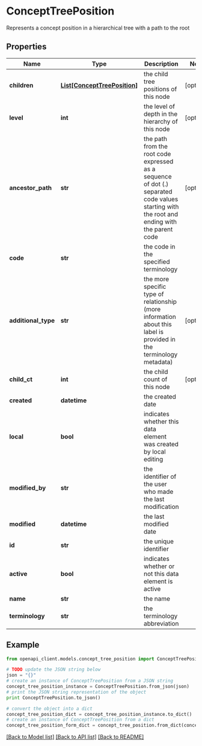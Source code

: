 # ConceptTreePosition

Represents a concept position in a hierarchical tree with a path to the root

## Properties
Name | Type | Description | Notes
------------ | ------------- | ------------- | -------------
**children** | [**List[ConceptTreePosition]**](ConceptTreePosition.md) | the child tree positions of this node | [optional] 
**level** | **int** | the level of depth in the hierarchy of this node | [optional] 
**ancestor_path** | **str** | the path from the root code expressed as a sequence of dot (.) separated code values starting with the root and ending with the parent code | [optional] 
**code** | **str** | the code in the specified terminology | 
**additional_type** | **str** | the more specific type of relationship (more information about this label is provided in the terminology metadata) | [optional] 
**child_ct** | **int** | the child count of this node | [optional] 
**created** | **datetime** | the created date | 
**local** | **bool** | indicates whether this data element was created by local editing | 
**modified_by** | **str** | the identifier of the user who made the last modification | 
**modified** | **datetime** | the last modified date | 
**id** | **str** | the unique identifier | 
**active** | **bool** | indicates whether or not this data element is active | 
**name** | **str** | the name | 
**terminology** | **str** | the terminology abbreviation | 

## Example

```python
from openapi_client.models.concept_tree_position import ConceptTreePosition

# TODO update the JSON string below
json = "{}"
# create an instance of ConceptTreePosition from a JSON string
concept_tree_position_instance = ConceptTreePosition.from_json(json)
# print the JSON string representation of the object
print ConceptTreePosition.to_json()

# convert the object into a dict
concept_tree_position_dict = concept_tree_position_instance.to_dict()
# create an instance of ConceptTreePosition from a dict
concept_tree_position_form_dict = concept_tree_position.from_dict(concept_tree_position_dict)
```
[[Back to Model list]](../README.md#documentation-for-models) [[Back to API list]](../README.md#documentation-for-api-endpoints) [[Back to README]](../README.md)



